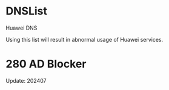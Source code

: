# DNSList

Huawei DNS

Using this list will result in abnormal usage of Huawei services.

# 280 AD Blocker

Update: 202407

